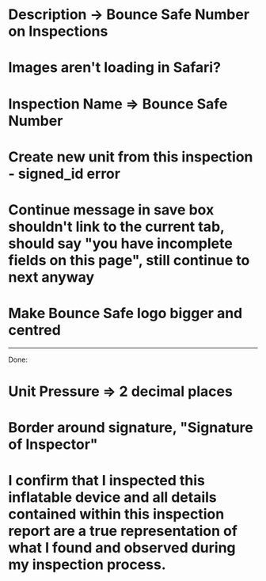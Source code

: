 # Description -> Bounce Safe Number on Inspections

# Images aren't loading in Safari?

# Inspection Name => Bounce Safe Number

# Create new unit from this inspection - signed_id error

# Continue message in save box shouldn't link to the current tab, should say "you have incomplete fields on this page", still continue to next anyway

# Make Bounce Safe logo bigger and centred

---

Done:

# Unit Pressure => 2 decimal places

# Border around signature, "Signature of Inspector"

# I confirm that I inspected this inflatable device and all details contained within this inspection report are a true representation of what I found and observed during my inspection process.
